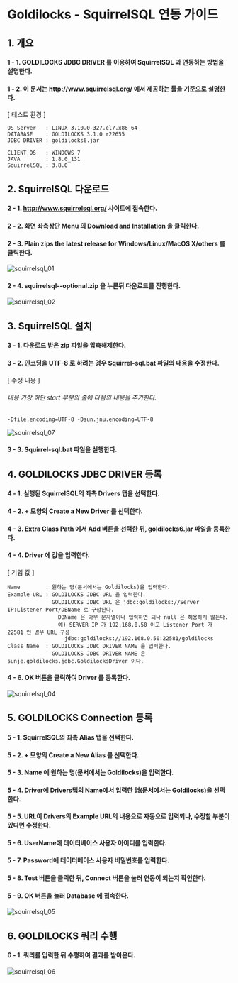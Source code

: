 # Goldilocks - SquirrelSQL 연동 가이드

## 1. 개요

#### 1 - 1. GOLDILOCKS JDBC DRIVER 를 이용하여 SquirrelSQL 과 연동하는 방법을 설명한다.

#### 1 - 2. 이 문서는 http://www.squirrelsql.org/ 에서 제공하는 툴을 기준으로 설명한다.


[ 테스트 환경 ]

    OS Server   : LINUX 3.10.0-327.el7.x86_64
    DATABASE    : GOLDILOCKS 3.1.0 r22655
    JDBC DRIVER : goldilocks6.jar

    CLIENT OS   : WINDOWS 7
    JAVA        : 1.8.0_131
    SquirrelSQL : 3.8.0


## 2. SquirrelSQL 다운로드

#### 2 - 1. http://www.squirrelsql.org/ 사이트에 접속한다.

#### 2 - 2. 화면 좌측상단 Menu 의 Download and Installation 을 클릭한다.

#### 2 - 3. Plain zips the latest release for Windows/Linux/MacOS X/others 를 클릭한다.

![squirrelsql_01](https://user-images.githubusercontent.com/9734988/33247149-359eb0c8-d35f-11e7-86e4-4abcd8bf9f6f.jpg)

#### 2 - 4. squirrelsql-<version>-optional.zip 을 누른뒤 다운로드를 진행한다.

![squirrelsql_02](https://user-images.githubusercontent.com/9734988/33247142-2e26e950-d35f-11e7-99c5-16b5a9af6737.jpg)

## 3. SquirrelSQL 설치

#### 3 - 1. 다운로드 받은 zip 파일을 압축해제한다.

#### 3 - 2. 인코딩을 UTF-8 로 하려는 경우 Squirrel-sql.bat 파일의 내용을 수정한다.


[ 수정 내용 ]

<h6>내용 가장 하단 start 부분의 줄에 다음의 내용을 추가한다.</h6>

    -Dfile.encoding=UTF-8 -Dsun.jnu.encoding=UTF-8


![squirrelsql_07](https://user-images.githubusercontent.com/9734988/33247179-763e7fe6-d35f-11e7-98e9-21291ee6f13d.JPG)

#### 3 - 3. Squirrel-sql.bat 파일을 실행한다.

## 4. GOLDILOCKS JDBC DRIVER 등록

#### 4 - 1. 실행된 SquirrelSQL의 좌측 Drivers 탭을 선택한다.

#### 4 - 2. + 모양의 Create a New Driver 를 선택한다.

#### 4 - 3. Extra Class Path 에서 Add 버튼을 선택한 뒤, goldilocks6.jar 파일을 등록한다.

#### 4 - 4. Driver 에 값을 입력한다.

[ 기입 값 ]

    Name        : 원하는 명(문서에서는 Goldilocks)을 입력한다.
    Example URL : GOLDILOCKS JDBC URL 을 입력한다.
                  GOLDILOCKS JDBC URL 은 jdbc:goldilocks://Server IP:Listener Port/DBName 로 구성된다.
                    DBName 은 아무 문자열이나 입력하면 되나 null 은 허용하지 않는다.
                    예) SERVER IP 가 192.168.0.50 이고 Listener Port 가 22581 인 경우 URL 구성
                      jdbc:goldilocks://192.168.0.50:22581/goldilocks
    Class Name  : GOLDILOCKS JDBC DRIVER NAME 을 입력한다.
                  GOLDILOCKS JDBC DRIVER NAME 은 sunje.goldilocks.jdbc.GoldilocksDriver 이다.

#### 4 - 6. OK 버튼을 클릭하여 Driver 를 등록한다.

![squirrelsql_04](https://user-images.githubusercontent.com/9734988/33247210-aae57eb6-d35f-11e7-8aa7-168184106a2f.jpg)

## 5. GOLDILOCKS Connection 등록

#### 5 - 1. SquirrelSQL의 좌측 Alias 탭을 선택한다.

#### 5 - 2. + 모양의 Create a New Alias 를 선택한다.

#### 5 - 3. Name 에 원하는 명(문서에서는 Goldilocks)을 입력한다.

#### 5 - 4. Driver에 Drivers탭의 Name에서 입력한 명(문서에서는 Goldilocks)을 선택한다.

#### 5 - 5. URL이 Drivers의 Example URL의 내용으로 자동으로 입력되나, 수정할 부분이 있다면 수정한다.

#### 5 - 6. UserName에 데이터베이스 사용자 아이디를 입력한다.

#### 5 - 7. Password에 데이터베이스 사용자 비밀번호를 입력한다.

#### 5 - 8. Test 버튼을 클릭한 뒤, Connect 버튼을 눌러 연동이 되는지 확인한다.

#### 5 - 9. OK 버튼을 눌러 Database 에 접속한다.

![squirrelsql_05](https://user-images.githubusercontent.com/9734988/33247215-aedc3fdc-d35f-11e7-9b69-88a406852b15.jpg)

## 6. GOLDILOCKS 쿼리 수행

#### 6 - 1. 쿼리를 입력한 뒤 수행하여 결과를 받아온다.

![squirrelsql_06](https://user-images.githubusercontent.com/9734988/33247216-b0d6d48c-d35f-11e7-98d6-d2d729699f3e.jpg)
